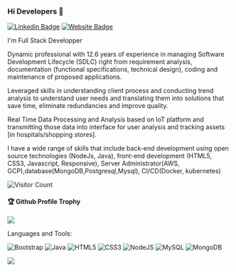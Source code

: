 ### Hi Developers 👋

[![Linkedin Badge](https://img.shields.io/badge/-Saumen-blue?style=flat-square&logo=Linkedin&logoColor=white&link=https://www.linkedin.com/in/saumen-das-9854a979/)](https://www.linkedin.com/in/saumen-das-9854a979/)
[![Website Badge](https://img.shields.io/badge/StackOverflow-Saumen-yellow)](https://stackoverflow.com/users/13286666/saumendas)

I'm
Full Stack Developper

Dynamic professional with 12.6 years of experience in managing Software Development Lifecycle (SDLC) right from requirement analysis, documentation (functional specifications, technical design), coding and maintenance of proposed applications.
 
Leveraged skills in understanding client process and conducting trend analysis to understand user needs and translating them into solutions that save time, eliminate redundancies and improve quality.

Real Time Data Processing and Analysis based on IoT platform and transmitting those data into interface for user analysis and tracking assets [in hospitals/shopping stores]. 

I have a wide range of skills that include back-end development using open source technologies (NodeJs, Java), front-end development (HTML5, CSS3, Javascript, Responsive), Server Administrator(AWS, GCP),database(MongoDB,Postgresql,Mysql), CI/CD(Docker, kubernetes)


![Visitor Count](https://profile-counter.glitch.me/saumen-das1984/count.svg)

<div>
  <h4>🏆 Github Profile Trophy</h4>
  <a href="https://github.com/ryo-ma/github-profile-trophy">
    <img src="https://github-profile-trophy.vercel.app/?username=saumen-das1984&column=7"/>
  </a>
</div>

Languages and Tools: 

<img alt="Bootstrap" src="https://img.shields.io/badge/bootstrap-%23563D7C.svg?style=flat-square&logo=bootstrap&logoColor=white"/> <img alt="Java" src="https://img.shields.io/badge/java-%23ED8B00.svg?style=flat-square&logo=java&logoColor=white"/> <img alt="HTML5" src="https://img.shields.io/badge/html5-%23E34F26.svg?style=flat-square&logo=html5&logoColor=white"/> <img alt="CSS3" src="https://img.shields.io/badge/css3-%231572B6.svg?style=flat-square&logo=css3&logoColor=white"/> <img alt="NodeJS" src="https://img.shields.io/badge/node.js-%2343853D.svg?style=flat-square&logo=node-dot-js&logoColor=white"/>  <img alt="MySQL" src="https://img.shields.io/badge/mysql-%2300f.svg?style=flat-square&logo=mysql&logoColor=white"/> <img alt="MongoDB" src ="https://img.shields.io/badge/MongoDB-%234ea94b.svg?style=flat-square&logo=mongodb&logoColor=white"/>

![](https://activity-graph.herokuapp.com/graph?username=saumen-das1984&theme=react-dark&area=true)

<!--
**saumen-das1984/saumen-das1984** is a ✨ _special_ ✨ repository because its `README.md` (this file) appears on your GitHub profile.

Here are some ideas to get you started:

- 🔭 I’m currently working on ...
- 🌱 I’m currently learning ...
- 👯 I’m looking to collaborate on ...
- 🤔 I’m looking for help with ...
- 💬 Ask me about ...
- 📫 How to reach me: ...
- 😄 Pronouns: ...
- ⚡ Fun fact: ...
-->
